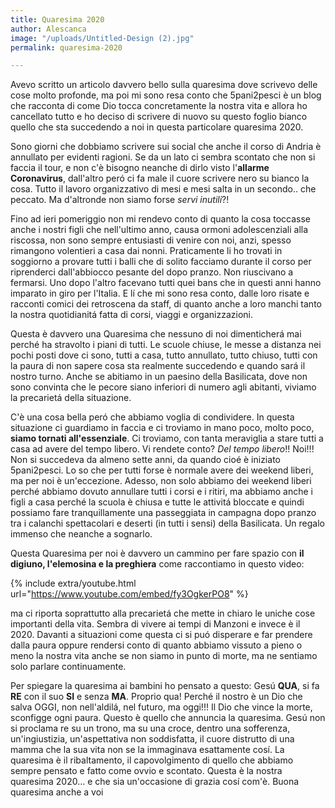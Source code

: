 ```yaml
---
title: Quaresima 2020
author: Alescanca
image: "/uploads/Untitled-Design (2).jpg"
permalink: quaresima-2020

---
```

Avevo scritto un articolo davvero bello sulla quaresima dove scrivevo delle cose molto profonde, ma poi mi sono resa conto che 5pani2pesci è un blog che racconta di come Dio tocca concretamente la nostra vita e allora ho cancellato tutto e ho deciso di scrivere di nuovo su questo foglio bianco quello che sta succedendo a noi in questa particolare quaresima 2020.

Sono giorni che dobbiamo scrivere sui social che anche il corso di Andria è annullato per evidenti ragioni. Se da un lato ci sembra scontato che non si faccia il tour, e non c'è bisogno neanche di dirlo visto l'**allarme Coronavirus**, dall'altro peró ci fa male il cuore scrivere nero su bianco la cosa. Tutto il lavoro organizzativo di mesi e mesi salta in un secondo.. che peccato. Ma d'altronde non siamo forse _servi inutili_?!

Fino ad ieri pomeriggio non mi rendevo conto di quanto la cosa toccasse anche i nostri figli che nell'ultimo anno, causa ormoni adolescenziali alla riscossa, non sono sempre entusiasti di venire con noi, anzi, spesso rimangono volentieri a casa dai nonni. Praticamente li ho trovati in soggiorno a provare tutti i balli che di solito facciamo durante il corso per riprenderci dall'abbiocco pesante del dopo pranzo. Non riuscivano a fermarsi. Uno dopo l'altro facevano tutti quei bans che in questi anni hanno imparato in giro per l'Italia. E lí che mi sono resa conto, dalle loro risate e racconti comici dei retroscena da staff, di quanto anche a loro manchi tanto la nostra quotidianitá fatta di corsi, viaggi e organizzazioni.

Questa è davvero una Quaresima che nessuno di noi dimenticherá mai perché ha stravolto i piani di tutti. Le scuole chiuse, le messe a distanza nei pochi posti dove ci sono, tutti a casa, tutto annullato, tutto chiuso, tutti con la paura di non sapere cosa sta realmente succedendo e quando sará il nostro turno. Anche se abitiamo in un paesino della Basilicata, dove non sono convinta che le pecore siano inferiori di numero agli abitanti, viviamo la precarietá della situazione.

C'è una cosa bella peró che abbiamo voglia di condividere. In questa situazione ci guardiamo in faccia e ci troviamo in mano poco, molto poco, **siamo tornati all'essenziale**. Ci troviamo, con tanta meraviglia a stare tutti a casa ad avere del tempo libero. Vi rendete conto? _Del tempo libero_!! Noi!!! Non si succedeva da almeno sette anni, da quando cioé è iniziato 5pani2pesci. Lo so che per tutti forse è normale avere dei weekend liberi, ma per noi è un'eccezione. Adesso, non solo abbiamo dei weekend liberi perché abbiamo dovuto annullare tutti i corsi e i ritiri, ma abbiamo anche i figli a casa perché la scuola è chiusa e tutte le attivitá bloccate e quindi possiamo fare tranquillamente una passeggiata in campagna dopo pranzo tra i calanchi spettacolari e deserti (in tutti i sensi) della Basilicata. Un regalo immenso che neanche a sognarlo.

Questa Quaresima per noi è davvero un cammino per fare spazio con **il digiuno, l'elemosina e la preghiera** come raccontiamo in questo video:

{% include extra/youtube.html url="https://www.youtube.com/embed/fy3OgkerPO8" %}

ma ci riporta soprattutto alla precarietá che mette in chiaro le uniche cose importanti della vita. Sembra di vivere ai tempi di Manzoni e invece è il 2020. Davanti a situazioni come questa ci si puó disperare e far prendere dalla paura oppure rendersi conto di quanto abbiamo vissuto a pieno o meno la nostra vita anche se non siamo in punto di morte, ma ne sentiamo solo parlare continuamente.

Per spiegare la quaresima ai bambini ho pensato a questo: Gesú **QUA**, si fa **RE** con il suo **SI** e senza **MA**. Proprio qua! Perché il nostro è un Dio che salva OGGI, non nell'aldilá, nel futuro, ma oggi!!! Il Dio che vince la morte, sconfigge ogni paura. Questo è quello che annuncia la quaresima. Gesú non si proclama re su un trono, ma su una croce, dentro una sofferenza, un'ingiustizia, un'aspettativa non soddisfatta, il cuore distrutto di una mamma che la sua vita non se la immaginava esattamente cosí. La quaresima è il ribaltamento, il capovolgimento di quello che abbiamo sempre pensato e fatto come ovvio e scontato. Questa è la nostra quaresima 2020… e che sia un'occasione di grazia cosí com'è.
Buona quaresima anche a voi
